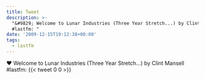 ```yaml
---
title: Tweet
description: >-
  "&#9829; Welcome to Lunar Industries (Three Year Stretch...) by Clint Mansell
  #lastfm: "
date: '2009-12-15T19:12:38+00:00'
tags:
  - lastfm
---
```

&#9829; Welcome to Lunar Industries (Three Year Stretch...) by Clint Mansell #lastfm: 
      {{< tweet 0 0 >}}
    
